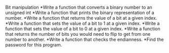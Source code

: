Bit manipulation
*Write a function that converts a binary number to an unsigned int
*Write a function that prints the binary representation of a number.
*Write a function that returns the value of a bit at a given index.
*Write a function that sets the value of a bit to 1 at a given index.
*Write a function that sets the value of a bit to 0 at a given index.
*Write a function that returns the number of bits you would need to flip to get from one number to another.
*Write a function that checks the endianness.
*Find the password for this program.
